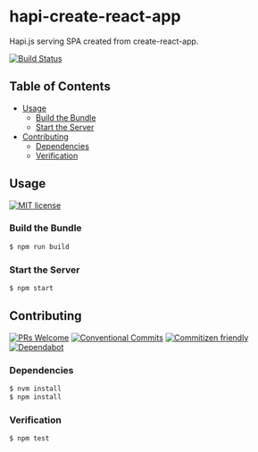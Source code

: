 # hapi-create-react-app

Hapi.js serving SPA created from create-react-app.

<!--status-badges start -->

[![Build Status][ci-badge]][ci-link]

<!--status-badges end -->

## Table of Contents

* [Usage](#usage)
  * [Build the Bundle](#build-the-bundle)
  * [Start the Server](#start-the-server)
* [Contributing](#contributing)
  * [Dependencies](#dependencies)
  * [Verification](#verification)

## Usage

<!--consumer-badges start -->

[![MIT license][license-badge]][license-link]

<!--consumer-badges end -->

### Build the Bundle

```sh
$ npm run build
```

### Start the Server

```sh
$ npm start
```

## Contributing

<!--contribution-badges start -->

[![PRs Welcome][PRs-badge]][PRs-link]
[![Conventional Commits][commit-convention-badge]][commit-convention-link]
[![Commitizen friendly][commitizen-badge]][commitizen-link]
[![Dependabot][dependabot-badge]][dependabot-link]

<!--contribution-badges end -->

### Dependencies

```sh
$ nvm install
$ npm install
```

### Verification

```sh
$ npm test
```

[PRs-link]: http://makeapullrequest.com

[PRs-badge]: https://img.shields.io/badge/PRs-welcome-brightgreen.svg

[commit-convention-link]: https://conventionalcommits.org

[commit-convention-badge]: https://img.shields.io/badge/Conventional%20Commits-1.0.0-yellow.svg

[commitizen-link]: http://commitizen.github.io/cz-cli/

[commitizen-badge]: https://img.shields.io/badge/commitizen-friendly-brightgreen.svg

[dependabot-link]: https://dependabot.com/

[dependabot-badge]: https://badgen.net/dependabot/trevtrich/hapi-create-react-app/?icon=dependabot

[ci-link]: https://travis-ci.com/trevtrich/hapi-create-react-app

[ci-badge]: https://img.shields.io/travis/com/trevtrich/hapi-create-react-app/master.svg

[license-link]: LICENSE

[license-badge]: https://img.shields.io/github/license/trevtrich/hapi-create-react-app.svg
